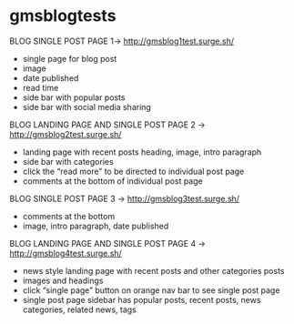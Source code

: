 # gmsblogtests
BLOG SINGLE POST PAGE 1-> http://gmsblog1test.surge.sh/ 
- single page for blog post
- image
- date published
- read time
- side bar with popular posts
- side bar with social media sharing

BLOG LANDING PAGE AND SINGLE POST PAGE 2 -> http://gmsblog2test.surge.sh/ 
- landing page with recent posts heading, image, intro paragraph
- side bar with categories
- click the “read more” to be directed to individual post page
- comments at the bottom of individual post page

BLOG SINGLE POST PAGE 3 -> http://gmsblog3test.surge.sh/ 
- comments at the bottom
- image, intro paragraph, date published

BLOG LANDING PAGE AND SINGLE POST PAGE 4 -> http://gmsblog4test.surge.sh/ 
- news style landing page with recent posts and other categories posts
- images and headings 
- click “single page” button on orange nav bar to see single post page
- single post page sidebar has popular posts, recent posts, news categories, related news, tags
